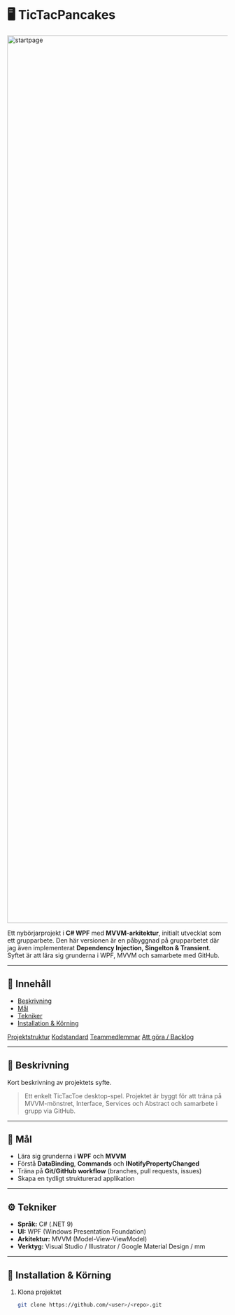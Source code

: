 # 🖥️ TicTacPancakes

<img width="3825" height="2025" alt="startpage" src="https://github.com/user-attachments/assets/5bd576b4-f48b-4e41-8700-572d59143acc" />


Ett nybörjarprojekt i **C# WPF** med **MVVM-arkitektur**, initialt utvecklat som ett grupparbete.
Den här versionen är en påbyggnad på grupparbetet där jag även implementerat **Dependency Injection, Singelton & Transient**.
Syftet är att lära sig grunderna i WPF, MVVM och samarbete med GitHub.

---

## 📌 Innehåll
- [Beskrivning](#-beskrivning)
- [Mål](#-mål)
- [Tekniker](#-tekniker)
- [Installation & Körning](#-installation--körning)


 [Projektstruktur](#-projektstruktur)
 [Kodstandard](#-kodstandard)
 [Teammedlemmar](#-teammedlemmar)
 [Att göra / Backlog](#-att-göra--backlog)

---

## 📖 Beskrivning
Kort beskrivning av projektets syfte.
> Ett enkelt TicTacToe desktop-spel. Projektet är byggt för att träna på MVVM-mönstret, Interface, Services och Abstract och samarbete i grupp via GitHub.

---

## 🎯 Mål
- Lära sig grunderna i **WPF** och **MVVM**
- Förstå **DataBinding**, **Commands** och **INotifyPropertyChanged**
- Träna på **Git/GitHub workflow** (branches, pull requests, issues)
- Skapa en tydligt strukturerad applikation

---

## ⚙️ Tekniker
- **Språk:** C# (.NET 9)
- **UI:** WPF (Windows Presentation Foundation)
- **Arkitektur:** MVVM (Model-View-ViewModel)
- **Verktyg:** Visual Studio / Illustrator / Google Material Design / mm

---

## 🚀 Installation & Körning
1. Klona projektet
   ```bash
   git clone https://github.com/<user>/<repo>.git
